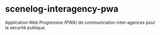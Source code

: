 # scenelog-interagency-pwa
Application Web Progressive (PWA) de communication inter-agences pour la sécurité publique.
